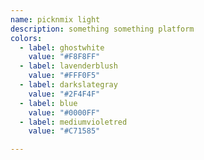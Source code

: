 ```yaml
---
name: picknmix light
description: something something platform
colors:
  - label: ghostwhite
    value: "#F8F8FF"
  - label: lavenderblush
    value: "#FFF0F5"
  - label: darkslategray
    value: "#2F4F4F"
  - label: blue
    value: "#0000FF"
  - label: mediumvioletred
    value: "#C71585"

---
```


